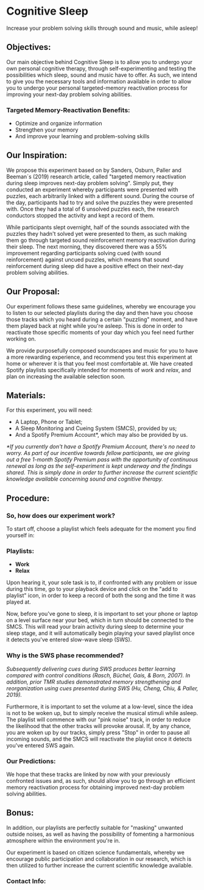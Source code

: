 # Cognitive Sleep

Increase your problem solving skills through sound and music, while asleep!

## Objectives:

Our main objective behind Cognitive Sleep is to allow you to undergo your own personal cognitive therapy, through self-experimenting and testing the possibilities which sleep, sound and music have to offer. As such, we intend to give you the necessary tools and information available in order to allow you to undergo your personal targeted-memory reactivation process for improving your next-day problem solving abilities.

### Targeted Memory-Reactivation Benefits:

- Optimize and organize information
- Strengthen your memory
- And improve your learning and problem-solving skills 

## Our Inspiration: 

We propose this experiment based on by Sanders, Osburn, Paller and Beeman´s (2019) research article, called "targeted memory reactivation during sleep improves next-day problem solving". Simply put, they conducted an experiment whereby participants were presented with puzzles, each arbitrarily linked with a different sound. During the course of the day, participants had to try and solve the puzzles they were presented with. Once they had a total of 6 unsolved puzzles each, the research conductors stopped the activity and kept a record of them. 

While participants slept overnight, half of the sounds associated with the puzzles they hadn't solved yet were presented to them, as such making them go through targeted sound reinforcement memory reactivation during their sleep. The next morning, they discovered there was a 55% improvement regarding participants solving cued (with sound reinforcement) against uncued puzzles, which means that sound reinforcement during sleep did have a positive effect on their next-day problem solving abilities.

## Our Proposal:

Our experiment follows these same guidelines, whereby we encourage you to listen to our selected playlists during the day and then have you choose those tracks which you heard during a certain "puzzling" moment, and have them played back at night while you're asleep. This is done in order to reactivate those specific moments of your day which you feel need further working on.

We provide purposefully composed soundscapes and music for you to have a more rewarding experience, and recommend you test this experiment at home or wherever it is that you feel most comfortable at. We have created Spotify playlists specifically intended for moments of _work_ and _relax_, and plan on increasing the available selection soon.

## Materials:
For this experiment, you will need:

- A Laptop, Phone or Tablet;
- A Sleep Monitoring and Cueing System (SMCS), provided by us; 
- And a Spotify Premium Account*, which may also be provided by us. 

_*If you currently don't have a Spotify Premium Account, there's no need to worry. As part of our incentive towards fellow participants, we are giving out a free 1-month Spotify Premium pass with the opportunity of continuous renewal as long as the self-experiment is kept underway and the findings shared. This is simply done in order to further increase the current scientific knowledge available concerning sound and cognitive therapy._

## Procedure:

### So, how does our experiment work? 

To start off, choose a playlist which feels adequate for the moment you find yourself in:

### Playlists:

- **Work**
- **Relax**

Upon hearing it, your sole task is to, if confronted with any problem or issue during this time, go to your playback device and click on the "add to playlist" icon, in order to keep a record of both the song and the time it was played at.

Now, before you've gone to sleep, it is important to set your phone or laptop on a level surface near your bed, which in turn should be connected to the SMCS. This will read your brain activity during sleep to determine your sleep stage, and it will automatically begin playing your saved playlist once it detects you've entered slow-wave sleep (SWS).

### Why is the SWS phase recommended?

_Subsequently delivering cues during SWS produces better learning compared with control conditions (Rasch, Büchel, Gais, & Born, 2007). In addition, prior TMR studies demonstrated memory strengthening and reorganization using cues presented during SWS (Hu, Cheng, Chiu, & Paller, 2019)._ 

Furthermore, it is important to set the volume at a low-level, since the idea is not to be woken up, but to simply receive the musical stimuli while asleep. The playlist will commence with our "pink noise" track, in order to reduce the likelihood that the other tracks will provoke arousal. If, by any chance, you are woken up by our tracks, simply press "Stop" in order to pause all incoming sounds, and the SMCS will reactivate the playlist once it detects you've entered SWS again.

### Our Predictions:

We hope that these tracks are linked by now with your previously confronted issues and, as such, should allow you to go through an efficient memory reactivation process for obtaining improved next-day problem solving abilities. 

## Bonus:

In addition, our playlists are perfectly suitable for "masking" unwanted outside noises, as well as having the possibility of fomenting a harmonious atmosphere within the environment you're in.

Our experiment is based on citizen science fundamentals, whereby we encourage public participation and collaboration in our research, which is then utilized to further increase the current scientific knowledge available.

### Contact Info: 
